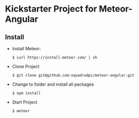 # Kickstarter Project for Meteor-Angular

## Install

- Install Meteor:

    ```$ curl https://install.meteor.com/ | sh ```
- Clone Project
    
    ```$ git clone git@github.com:xquadradpi/meteor-angular.git```
- Change to folder and install all packages

    ```$ npm install```
    
- Start Project

    ```$ meteor```